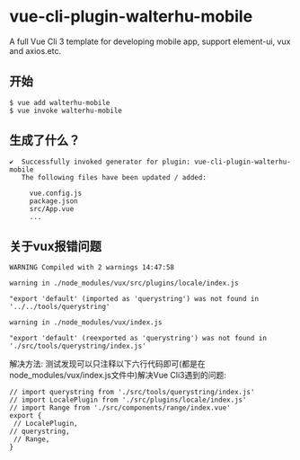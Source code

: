 # vue-cli-plugin-walterhu-mobile

A full Vue Cli 3 template for developing mobile app, support element-ui, vux and axios.etc.

## 开始

```
$ vue add walterhu-mobile
$ vue invoke walterhu-mobile
```

## 生成了什么？

```
✔  Successfully invoked generator for plugin: vue-cli-plugin-walterhu-mobile
   The following files have been updated / added:

     vue.config.js
     package.json
     src/App.vue
     ...
```

## 关于vux报错问题
```
WARNING Compiled with 2 warnings 14:47:58

warning in ./node_modules/vux/src/plugins/locale/index.js

"export 'default' (imported as 'querystring') was not found in '../../tools/querystring'

warning in ./node_modules/vux/index.js

"export 'default' (reexported as 'querystring') was not found in './src/tools/querystring/index.js'
```

解决方法: 测试发现可以只注释以下六行代码即可(都是在node_modules/vux/index.js文件中)解决Vue Cli3遇到的问题:
```
// import querystring from './src/tools/querystring/index.js'
// import LocalePlugin from './src/plugins/locale/index.js'
// import Range from './src/components/range/index.vue'
export {
 // LocalePlugin,
// querystring,
 // Range,
}
```
